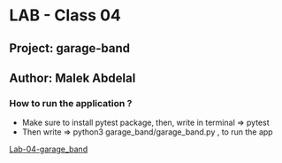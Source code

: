 # LAB - Class 04

## Project: garage-band

## Author: Malek Abdelal

### How to run the application ?

- Make sure to install pytest package, then, write in terminal => pytest
- Then write => python3 garage_band/garage_band.py , to run the app

[Lab-04-garage_band](https://github.com/Malek-Abdelal/pythonic-garage-band)
